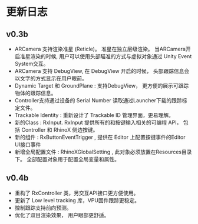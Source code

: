 # 更新日志

## v0.3b

- ARCamera 支持渲染准星 (Reticle)。 准星在独立层级渲染。 当ARCamera开启准星渲染的时候, 用户可以使用头部瞄准的方式与虚拟对象通过 Unity Event System交互。
- ARCamera 支持 DebugView, 在 DebugView 开启的时候， 头部跟踪信息会以文字的方式显示在用户眼前。
- Dynamic Target 和 GroundPlane : 支持DebugView， 更方便的展示可跟踪物体的跟踪信息。
- Controller支持通过设备的 Serial Number 读取通过Launcher下载的跟踪标定文件。
- Trackable Identity : 重新设计了 Trackable ID 管理界面，更易理解。
- 新的Class : RxInput. RxInput 提供所有的和按键输入相关的可编程 API， 包括 Controller 和 RhinoX 侧边按键。
- 新的组件 : RxButtonEventTrigger , 提供在 Editor 上配置按键事件的Editor UI接口事件
- 新增全局配置文件 : RhinoXGlobalSetting , 此对象必须放置在Resources目录下。 全部配置对象用于配置全局变量和属性。
 
 
 
 ## v0.4b
 - 重构了 RxController 类，另交互API接口更方便使用。
 - 更新了 Low level tracking 库，VPU固件跟踪更稳定。
 - 控制跟踪支持前向预测。
 - 优化了双目渲染效果， 用户眼部更舒适。
 
 